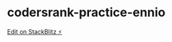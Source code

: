 # codersrank-practice-ennio

[Edit on StackBlitz ⚡️](https://stackblitz.com/edit/codersrank-practice-ennio)